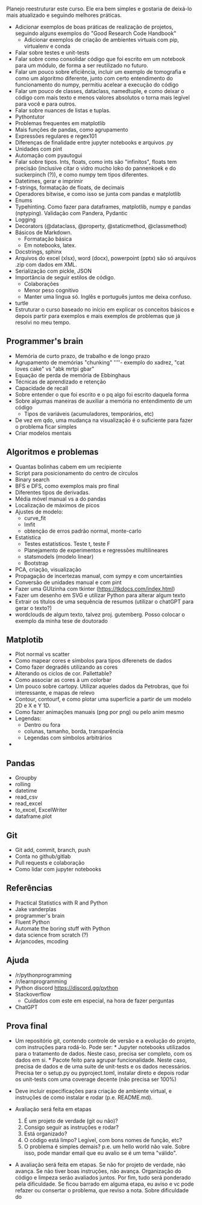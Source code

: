 Planejo reestruturar este curso. Ele era bem simples e gostaria de deixá-lo mais atualizado e seguindo
melhores práticas.

* Adicionar exemplos de boas práticas de realização de projetos, seguindo alguns exemplos do
  "Good Research Code Handbook"
    * Adicionar exemplos de criação de ambientes virtuais com pip, virtualenv e conda
* Falar sobre testes e unit-tests
* Falar sobre como consolidar código que foi escrito em um notebook para um módulo, de forma a ser
  reutilizado no futuro.
* Falar um pouco sobre eficiência, incluir um exemplo de tomografia e como um algoritmo diferente,
  junto com certo entendimento do funcionamento do numpy, permitiu acelear a execução do código
* Falar um pouco de classes, dataclass, namedtuple, e como deixar o código com mais texto e menos
  valores absolutos o torna mais legível para você e para outros.
* Falar sobre nuances de listas e tuplas.
* Pythontutor
* Problemas frequentes em matplotlib
* Mais funções de pandas, como agrupamento
* Expressões regulares e regex101
* Diferenças de finalidade entre jupyter notebooks e arquivos .py
* Unidades com pint
* Automação com pyautogui
* Falar sobre tipos. Ints, floats, como ints são "infinitos", floats tem precisão (inclusive citar
  o vidro mucho loko do pannenkoek e do suckerpinch (?)), e como numpy tem tipos diferentes.
* Datetimes, gerar e imprimir
* f-strings, formatação de floats, de decimais
* Operadores bitwise, e como isso se junta com pandas e matplotlib
* Enums
* Typehinting. Como fazer para dataframes, matplotlib, numpy e pandas (nptyping). Validação com Pandera, Pydantic
* Logging
* Decorators (@dataclass, @property, @staticmethod, @classmethod)
* Básicos de Markdown.
    * Formatação básica
    * Em notebooks, latex.
* Docstrings, sphinx
* Arquivos do excel (xlsx), word (docx), powerpoint (pptx) são só arquivos .zip com dados em XML.
* Serialização com pickle, JSON
* Importância de seguir estilos de código.
    * Colaborações
    * Menor peso cognitivo
    * Manter uma lingua só. Inglês e português juntos me deixa confuso.
* turtle
* Estruturar o curso baseado no início em explicar os conceitos básicos e depois partir para
  exemplos e mais exemplos de problemas que já resolvi no meu tempo.


## Programmer's brain

* Memória de curto prazo, de trabalho e de longo prazo
* Agrupamento de memórias "chunking" ''''- exemplo do xadrez, "cat loves cake" vs "abk mrtpi gbar"
* Equação de perda de memória de Ebbinghaus
* Técnicas de aprendizado e retenção
* Capacidade de recall
* Sobre entender o que foi escrito e o pq algo foi escrito daquela forma
* Sobre algumas maneiras de auxiliar a memória no entendimento de um código
    * Tipos de variáveis (acumuladores, temporários, etc)
* De vez em qdo, uma mudança na visualização é o suficiente para fazer o problema ficar simples
* Criar modelos mentais

## Algoritmos e problemas

* Quantas bolinhas cabem em um recipiente
* Script para posicionamento do centro de círculos
* Binary search
* BFS e DFS, como exemplos mais pro final
* Diferentes tipos de derivadas.
* Média móvel manual vs a do pandas
* Localização de máximos de picos
* Ajustes de modelo:
    * curve_fit
    * lmfit
    * obtenção de erros padrão normal, monte-carlo
* Estatística
    * Testes estatísticos. Teste t, teste F
    * Planejamento de experimentos e regressões multilineares
    * statsmodels (modelo linear)
    * Bootstrap
* PCA, criação, visualização
* Propagação de incertezas manual, com sympy e com uncertainties
* Conversão de unidades manual e com pint
* Fazer uma GUIzinha com tkinter (https://tkdocs.com/index.html)
* Fazer um desenho em SVG e utilizar Python para alterar algum texto
* Extrair os títulos de uma sequência de resumos (utilizar o chatGPT para gerar o texto?)
* wordclouds de algum texto, talvez proj. gutemberg. Posso colocar o exemplo da minha tese de doutorado


## Matplotib

* Plot normal vs scatter
* Como mapear cores e símbolos para tipos diferenets de dados
* Como fazer degradês utilizando as cores
* Alterando os ciclos de cor. Pallettable?
* Como associar as cores à um colorbar
* Um pouco sobre cartopy. Utilizar aqueles dados da Petrobras, que foi interessante, e mapas de relevo
* Contour, contourf, e como plotar uma superfície a partir de um modelo 2D e X e Y 1D.
* Como fazer animações manuais (png por png) ou pelo anim mesmo
* Legendas:
    * Dentro ou fora
    * colunas, tamanho, borda, transparência
    * Legendas com símbolos arbitrários
* 

## Pandas

* Groupby
* rolling
* datetime
* read_csv
* read_excel
* to_excel, ExcelWriter
* dataframe.plot

## Git

* Git add, commit, branch, push
* Conta no github/gitlab
* Pull requests e colaboração
* Como lidar com jupyter notebooks

## Referências

* Practical Statistics with R and Python
* Jake vanderplas
* programmer's brain
* Fluent Python
* Automate the boring stuff with Python
* data science from scratch (?)
* Arjancodes, mcoding

## Ajuda

* /r/pythonprogramming
* /r/learnprogramming
* Python discord https://discord.gg/python
* Stackoverflow
    * Cuidados com este em especial, na hora de fazer perguntas
* ChatGPT

## Prova final

* Um repositório git, contendo controle de versão e a evolução do projeto, com instruções
  para rodá-lo. Pode ser:
      * Jupyter notebooks utilizados para o tratamento de dados. Neste caso, precisa ser completo,
        com os dados em si.
      * Pacote feito para agrupar funcionalidade. Neste caso, precisa de dados e de uma suite de
        unit-tests e os dados necessários. Precisa ter o setup.py ou pyproject.toml, instalar
        direto e depois rodar os unit-tests com uma coverage decente (não precisa ser 100%)

* Deve incluir especificações para criação de ambiente virtual, e instruções de como instalar e
  rodar (p.e. README.md).
* Avaliação será feita em etapas
  1. É um projeto de verdade (git ou não)?
  2. Consigo seguir as instruções e rodar?
  3. Está organizado?
  4. O código está limpo? Legível, com bons nomes de função, etc?
  5. O problema é simples demais? p.e. um hello world não vale. Sobre isso, pode mandar email que
     eu avalio se é um tema "válido".
* A avaliação será feita em etapas. Se não for projeto de verdade, não avança. Se não tiver boas
  instruções, não avança. Organização do código e limpeza serão avaliados juntos. Por fim, tudo
  será ponderado pela dificuldade. Se ficou barrado em alguma etapa, eu aviso e vc pode refazer
  ou consertar o problema, que reviso a nota. Sobre dificuldade do 














